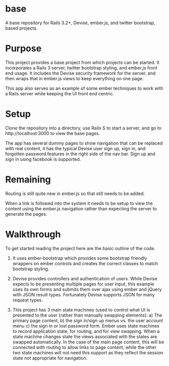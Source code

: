 base
====

A base repository for Rails 3.2+, Devise, ember.js, and twitter bootstrap, based projects.

Purpose
=======
This project provides a base project from which projects can be started.  It incorporates a Rails 3 server, twitter bootstrap
styling, and ember.js front end usage.  It includes the Devise security framework for the server, and then wraps that in
ember.js views to keep everything on one page.

This app also serves as an example of some ember techniques to work with a Rails server while keeping the UI front end centric.

Setup
=====
Clone the repository into a directory, use Rails S to start a server, and go to http://localhost:3000 to view the base pages.

The app has several dummy pages to show navigation that can be replaced with real content, it has the typical Devise user sign
up, sign in, and forgotten password features in the right side of the nav bar.  Sign up and sign in using facebook is supported.

Remaining
=========
Routing is still quite new in ember.js so that still needs to be added.

When a link is followed into the system it needs to be setup to view the content using the ember.js navigation rather than expecting
the server to generate the pages.

Walkthrough
===========
To get started reading the project here are the basic outline of the code.

1) It uses ember-bootstrap which provides some bootstrap friendly wrappers on ember controls and creates the correct classes to
match bootstrap styling.

2) Devise provides controllers and authentication of users.  While Devise expects to be presenting multiple pages for user input,
this example uses its own forms and submits them over ajax using ember and jQuery with JSON result types.  Fortunately Devise
supports JSON for many request types.

3) This project has 3 main state machines (used to control what UI is presented to the user (rather than manually
swapping elements): a) The primary page content, b) the sign in/sign up menus vs. the user account
menu c) the sign in or lost password form.  Ember uses state machines to record application state, for routing, and for
view swapping.  When a state machine changes state the views associated with the states are swapped automatically.  In the
case of the main page content, this will be connected with routing to allow links to page content, while the other two state
machines will not need this support as they reflect the session state not appropriate for navigation.
